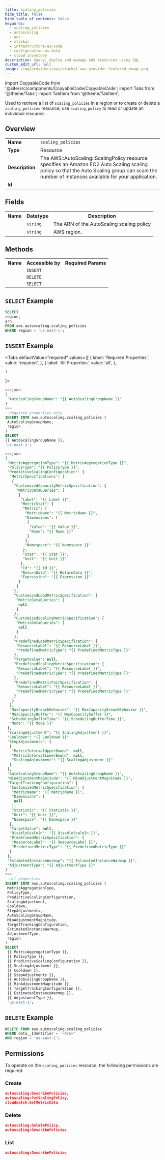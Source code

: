 ```yaml
---
title: scaling_policies
hide_title: false
hide_table_of_contents: false
keywords:
  - scaling_policies
  - autoscaling
  - aws
  - stackql
  - infrastructure-as-code
  - configuration-as-data
  - cloud inventory
description: Query, deploy and manage AWS resources using SQL
custom_edit_url: null
image: /img/providers/aws/stackql-aws-provider-featured-image.png
---
```


import CopyableCode from '@site/src/components/CopyableCode/CopyableCode';
import Tabs from '@theme/Tabs';
import TabItem from '@theme/TabItem';


Used to retrieve a list of <code>scaling_policies</code> in a region or to create or delete a <code>scaling_policies</code> resource, use <code>scaling_policy</code> to read or update an individual resource.

## Overview
<table><tbody>
<tr><td><b>Name</b></td><td><code>scaling_policies</code></td></tr>
<tr><td><b>Type</b></td><td>Resource</td></tr>
<tr><td><b>Description</b></td><td>The AWS::AutoScaling::ScalingPolicy resource specifies an Amazon EC2 Auto Scaling scaling policy so that the Auto Scaling group can scale the number of instances available for your application.</td></tr>
<tr><td><b>Id</b></td><td><CopyableCode code="aws.autoscaling.scaling_policies" /></td></tr>
</tbody></table>

## Fields
<table><tbody>
<tr><th>Name</th><th>Datatype</th><th>Description</th></tr>
<tr><td><CopyableCode code="arn" /></td><td><code>string</code></td><td>The ARN of the AutoScaling scaling policy</td></tr>
<tr><td><CopyableCode code="region" /></td><td><code>string</code></td><td>AWS region.</td></tr>

</tbody></table>

## Methods

<table><tbody>
  <tr>
    <th>Name</th>
    <th>Accessible by</th>
    <th>Required Params</th>
  </tr>
  <tr>
    <td><CopyableCode code="create_resource" /></td>
    <td><code>INSERT</code></td>
    <td><CopyableCode code="data__DesiredState, region" /></td>
  </tr>
  <tr>
    <td><CopyableCode code="delete_resource" /></td>
    <td><code>DELETE</code></td>
    <td><CopyableCode code="data__Identifier, region" /></td>
  </tr>
  <tr>
    <td><CopyableCode code="list_resource" /></td>
    <td><code>SELECT</code></td>
    <td><CopyableCode code="region" /></td>
  </tr>
</tbody></table>

## `SELECT` Example
```sql
SELECT
region,
arn
FROM aws.autoscaling.scaling_policies
WHERE region = 'us-east-1';
```

## `INSERT` Example

<Tabs
    defaultValue="required"
    values={[
      { label: 'Required Properties', value: 'required', },
      { label: 'All Properties', value: 'all', },

    ]
}>
<TabItem value="required">

```sql
<<<json
{
 "AutoScalingGroupName": "{{ AutoScalingGroupName }}"
}
>>>
--required properties only
INSERT INTO aws.autoscaling.scaling_policies (
 AutoScalingGroupName,
 region
)
SELECT 
{{ AutoScalingGroupName }},
'us-east-1';
```

</TabItem>
<TabItem value="all">

```sql
<<<json
{
 "MetricAggregationType": "{{ MetricAggregationType }}",
 "PolicyType": "{{ PolicyType }}",
 "PredictiveScalingConfiguration": {
  "MetricSpecifications": [
   {
    "CustomizedCapacityMetricSpecification": {
     "MetricDataQueries": [
      {
       "Label": "{{ Label }}",
       "MetricStat": {
        "Metric": {
         "MetricName": "{{ MetricName }}",
         "Dimensions": [
          {
           "Value": "{{ Value }}",
           "Name": "{{ Name }}"
          }
         ],
         "Namespace": "{{ Namespace }}"
        },
        "Stat": "{{ Stat }}",
        "Unit": "{{ Unit }}"
       },
       "Id": "{{ Id }}",
       "ReturnData": "{{ ReturnData }}",
       "Expression": "{{ Expression }}"
      }
     ]
    },
    "CustomizedLoadMetricSpecification": {
     "MetricDataQueries": [
      null
     ]
    },
    "CustomizedScalingMetricSpecification": {
     "MetricDataQueries": [
      null
     ]
    },
    "PredefinedLoadMetricSpecification": {
     "ResourceLabel": "{{ ResourceLabel }}",
     "PredefinedMetricType": "{{ PredefinedMetricType }}"
    },
    "TargetValue": null,
    "PredefinedScalingMetricSpecification": {
     "ResourceLabel": "{{ ResourceLabel }}",
     "PredefinedMetricType": "{{ PredefinedMetricType }}"
    },
    "PredefinedMetricPairSpecification": {
     "ResourceLabel": "{{ ResourceLabel }}",
     "PredefinedMetricType": "{{ PredefinedMetricType }}"
    }
   }
  ],
  "MaxCapacityBreachBehavior": "{{ MaxCapacityBreachBehavior }}",
  "MaxCapacityBuffer": "{{ MaxCapacityBuffer }}",
  "SchedulingBufferTime": "{{ SchedulingBufferTime }}",
  "Mode": "{{ Mode }}"
 },
 "ScalingAdjustment": "{{ ScalingAdjustment }}",
 "Cooldown": "{{ Cooldown }}",
 "StepAdjustments": [
  {
   "MetricIntervalUpperBound": null,
   "MetricIntervalLowerBound": null,
   "ScalingAdjustment": "{{ ScalingAdjustment }}"
  }
 ],
 "AutoScalingGroupName": "{{ AutoScalingGroupName }}",
 "MinAdjustmentMagnitude": "{{ MinAdjustmentMagnitude }}",
 "TargetTrackingConfiguration": {
  "CustomizedMetricSpecification": {
   "MetricName": "{{ MetricName }}",
   "Dimensions": [
    null
   ],
   "Statistic": "{{ Statistic }}",
   "Unit": "{{ Unit }}",
   "Namespace": "{{ Namespace }}"
  },
  "TargetValue": null,
  "DisableScaleIn": "{{ DisableScaleIn }}",
  "PredefinedMetricSpecification": {
   "ResourceLabel": "{{ ResourceLabel }}",
   "PredefinedMetricType": "{{ PredefinedMetricType }}"
  }
 },
 "EstimatedInstanceWarmup": "{{ EstimatedInstanceWarmup }}",
 "AdjustmentType": "{{ AdjustmentType }}"
}
>>>
--all properties
INSERT INTO aws.autoscaling.scaling_policies (
 MetricAggregationType,
 PolicyType,
 PredictiveScalingConfiguration,
 ScalingAdjustment,
 Cooldown,
 StepAdjustments,
 AutoScalingGroupName,
 MinAdjustmentMagnitude,
 TargetTrackingConfiguration,
 EstimatedInstanceWarmup,
 AdjustmentType,
 region
)
SELECT 
 {{ MetricAggregationType }},
 {{ PolicyType }},
 {{ PredictiveScalingConfiguration }},
 {{ ScalingAdjustment }},
 {{ Cooldown }},
 {{ StepAdjustments }},
 {{ AutoScalingGroupName }},
 {{ MinAdjustmentMagnitude }},
 {{ TargetTrackingConfiguration }},
 {{ EstimatedInstanceWarmup }},
 {{ AdjustmentType }},
 'us-east-1';
```

</TabItem>
</Tabs>

## `DELETE` Example

```sql
DELETE FROM aws.autoscaling.scaling_policies
WHERE data__Identifier = '<Arn>'
AND region = 'us-east-1';
```

## Permissions

To operate on the <code>scaling_policies</code> resource, the following permissions are required:

### Create
```json
autoscaling:DescribePolicies,
autoscaling:PutScalingPolicy,
cloudwatch:GetMetricData
```

### Delete
```json
autoscaling:DeletePolicy,
autoscaling:DescribePolicies
```

### List
```json
autoscaling:DescribePolicies
```

